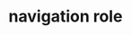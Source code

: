 ---
{
  "title": "navigation role",
  "description": "A collection of navigational elements (usually links) for navigating the document or related documents.",
  "category": "aria",
  "keywords": [
    "navigation role"
  ],
  "last_test_date": "2021-12-11",
  "test_results_url": "https://a11ysupport.io/tech/aria/navigation_role",
  "test_url": "https://a11ysupport.io/tech/aria/navigation_role",
  "stats": {
    "jaws": {
      "chrome": {
        "96": "y"
      },
      "edge": {
        "96": "y"
      },
      "firefox": {
        "95": "y"
      }
    },
    "narrator": {
      "edge": {
        "96": "a"
      }
    },
    "nvda": {
      "chrome": {
        "96": "y"
      },
      "edge": {
        "96": "y"
      },
      "firefox": {
        "95": "y"
      }
    },
    "talkback": {
      "and_chr": {
        "96": "a"
      }
    },
    "vo_ios": {
      "ios_saf": {
        "15.1": "y"
      }
    },
    "vo_macos": {
      "safari": {
        "15.1": "y"
      }
    }
  },
  "links": {
    "ARIA spec for navigation": "https://www.w3.org/TR/wai-aria-1.1/#navigation"
  }
}
---